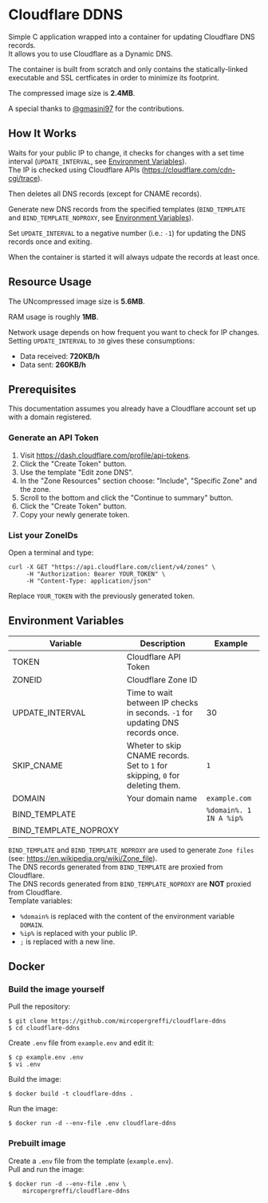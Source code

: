 # Cloudflare DDNS

Simple C application wrapped into a container for updating Cloudflare DNS records.  
It allows you to use Cloudflare as a Dynamic DNS.  

The container is built from scratch and only contains the statically-linked executable and SSL certficates in order to minimize its footprint.

The compressed image size is **2.4MB**.  

A special thanks to [@gmasini97](https://github.com/gmasini97) for the contributions.

## How It Works

Waits for your public IP to change, it checks for changes with a set time interval (`UPDATE_INTERVAL`, see [Environment Variables](#environment-variables)).  
The IP is checked using Cloudflare APIs (https://cloudflare.com/cdn-cgi/trace).  

Then deletes all DNS records (except for CNAME records).  

Generate new DNS records from the specified templates (`BIND_TEMPLATE` and `BIND_TEMPLATE_NOPROXY`, see [Environment Variables](#environment-variables)).  

Set `UPDATE_INTERVAL` to a negative number (i.e.: `-1`) for updating the DNS records once and exiting.  

When the container is started it will always udpate the records at least once.

## Resource Usage

The UNcompressed image size is **5.6MB**.  

RAM usage is roughly **1MB**.  

Network usage depends on how frequent you want to check for IP changes. Setting `UPDATE_INTERVAL` to `30` gives these consumptions:  
- Data received: **720KB/h**  
- Data sent: **260KB/h**  

## Prerequisites
This documentation assumes you already have a Cloudflare account set up with a domain registered.  

### Generate an API Token

1. Visit https://dash.cloudflare.com/profile/api-tokens.  
2. Click the "Create Token" button.  
3. Use the template "Edit zone DNS".  
4. In the "Zone Resources" section choose: "Include", "Specific Zone" and the zone.  
5. Scroll to the bottom and click the "Continue to summary" button.  
6. Click the "Create Token" button.  
7. Copy your newly generate token.  

### List your ZoneIDs

Open a terminal and type:  
```
curl -X GET "https://api.cloudflare.com/client/v4/zones" \
     -H "Authorization: Bearer YOUR_TOKEN" \
     -H "Content-Type: application/json"
```
Replace `YOUR_TOKEN` with the previously generated token.  

## Environment Variables

| Variable              | Description | Example |
|-----------------------|-------------|---------|
| TOKEN                 | Cloudflare API Token | |
| ZONEID                | Cloudflare Zone ID | |
| UPDATE_INTERVAL       | Time to wait between IP checks in seconds. `-1` for updating DNS records once. | 30 |
| SKIP_CNAME            | Wheter to skip CNAME records. Set to `1` for skipping, `0` for deleting them. | `1` |
| DOMAIN                | Your domain name | `example.com` |
| BIND_TEMPLATE         |  | `%domain%. 1 IN A %ip%` |
| BIND_TEMPLATE_NOPROXY |  |  |

`BIND_TEMPLATE` and `BIND_TEMPLATE_NOPROXY` are used to generate `Zone files` (see: https://en.wikipedia.org/wiki/Zone_file).  
The DNS records generated from `BIND_TEMPLATE` are proxied from Cloudflare.  
The DNS records generated from `BIND_TEMPLATE_NOPROXY` are **NOT** proxied from Cloudflare.  
Template variables:  
 - `%domain%` is replaced with the content of the environment variable `DOMAIN`.  
 - `%ip%` is replaced with your public IP.  
 - `;` is replaced with a new line.  

## Docker

### Build the image yourself

Pull the repository:
```
$ git clone https://github.com/mircopergreffi/cloudflare-ddns
$ cd cloudflare-ddns
```

Create `.env` file from `example.env` and edit it:
```
$ cp example.env .env
$ vi .env
```

Build the image:
```
$ docker build -t cloudflare-ddns .
```

Run the image:
```
$ docker run -d --env-file .env cloudflare-ddns
```

### Prebuilt image

Create a `.env` file from the template (`example.env`).  
Pull and run the image:
```
$ docker run -d --env-file .env \
    mircopergreffi/cloudflare-ddns

```
